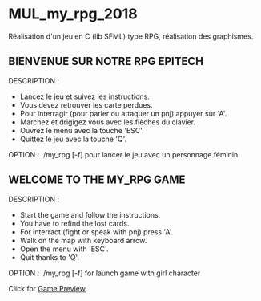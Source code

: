 # MUL_my_rpg_2018
Réalisation d'un jeu en C (lib SFML) type RPG, réalisation des graphismes.


## BIENVENUE SUR NOTRE RPG EPITECH

DESCRIPTION : 
- Lancez le jeu et suivez les instructions.
- Vous devez retrouver les carte perdues.
- Pour interragir (pour parler ou attaquer un pnj) appuyer sur 'A'.
- Marchez et drigigez vous avec les flèches du clavier.
- Ouvrez le menu avec la touche 'ESC'.
- Quittez le jeu avec la touche 'Q'.

OPTION : 
./my_rpg [-f] pour lancer le jeu avec un personnage féminin

## WELCOME TO THE MY_RPG GAME

DESCRIPTION : 
- Start the game and follow the instructions.
- You have to refind the lost cards.
- For interract (fight or speak with pnj) press 'A'.
- Walk on the map with keyboard arrow.
- Open the menu with 'ESC'.
- Quit thanks to 'Q'.

OPTION : 
./my_rpg [-f] for launch game with girl character

Click for [Game Preview](https://drive.google.com/file/d/1CreV9VL4vBqMjx1jh6zoBmr5XYI-E2S7/view?usp=sharing)
